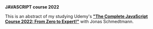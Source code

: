 **JAVASCRIPT course 2022**

This is an abstract of my studying Udemy's [**"The Complete JavaScript Course 2022: From Zero to Expert!"**](https://www.udemy.com/course/the-complete-javascript-courseJavaScript) with Jonas Schmedtmann.
